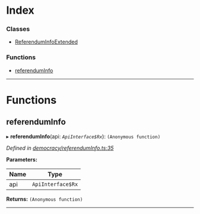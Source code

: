 

# Index

### Classes

* [ReferendumInfoExtended](../classes/_democracy_referenduminfo_.referenduminfoextended.md)

### Functions

* [referendumInfo](_democracy_referenduminfo_.md#referenduminfo)

---

# Functions

<a id="referenduminfo"></a>

##  referendumInfo

▸ **referendumInfo**(api: *`ApiInterface$Rx`*): `(Anonymous function)`

*Defined in [democracy/referendumInfo.ts:35](https://github.com/polkadot-js/api/blob/b40d7a3/packages/api-derive/src/democracy/referendumInfo.ts#L35)*

**Parameters:**

| Name | Type |
| ------ | ------ |
| api | `ApiInterface$Rx` |

**Returns:** `(Anonymous function)`

___

